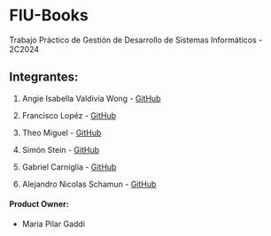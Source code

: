 # FIU-Books

Trabajo Práctico de Gestión de Desarrollo de Sistemas Informáticos - 2C2024

## Integrantes:

1. Angie Isabella Valdivia Wong - [GitHub](https://github.com/GiaWong)

2. Francisco Lopéz - [GitHub](https://github.com/franciscoL0pez)

3. Theo Miguel - [GitHub](https://github.com/TheoMiguel)

4. Simón Stein - [GitHub](https://github.com/stein257)

5. Gabriel Carniglia - [GitHub](https://github.com/gabyga-11)

6. Alejandro Nicolas Schamun - [GitHub](https://github.com/aleschamun)

#### Product Owner: 
- Maria Pilar Gaddi 

